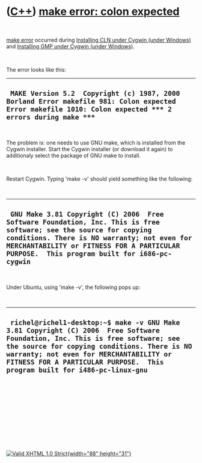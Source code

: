 



 

 

 

 

 

([C++](Cpp.htm)) [make error: colon expected](CppMakeErrorColonExpected.htm)
============================================================================

 

[make error](CppMakeError.htm) occurred during [Installing CLN under
Cygwin (under Windows)](CppClnInstallCygwin.htm) and [Installing GMP
under Cygwin (under Windows)](CppGmpInstallCygwin.htm).

 

The error looks like this:

  -----------------------------------------------------------------------------------------------------------------------------------------------------------
  ` MAKE Version 5.2  Copyright (c) 1987, 2000 Borland Error makefile 981: Colon expected Error makefile 1010: Colon expected *** 2 errors during make ***`
  -----------------------------------------------------------------------------------------------------------------------------------------------------------

 

The problem is: one needs to use GNU make, which is installed from the
Cygwin installer. Start the Cygwin installer (or download it again) to
additionaly select the package of GNU make to install.

 

Restart Cygwin. Typing 'make -v' should yield something like the
following:

 

  ------------------------------------------------------------------------------------------------------------------------------------------------------------------------------------------------------------------------------------------------------------------
  ` GNU Make 3.81 Copyright (C) 2006  Free Software Foundation, Inc. This is free software; see the source for copying conditions. There is NO warranty; not even for MERCHANTABILITY or FITNESS FOR A PARTICULAR PURPOSE.  This program built for i686-pc-cygwin`
  ------------------------------------------------------------------------------------------------------------------------------------------------------------------------------------------------------------------------------------------------------------------

 

Under Ubuntu, using 'make -v', the following pops up:

 

  -------------------------------------------------------------------------------------------------------------------------------------------------------------------------------------------------------------------------------------------------------------------------------------------------------
  ` richel@richel1-desktop:~$ make -v GNU Make 3.81 Copyright (C) 2006  Free Software Foundation, Inc. This is free software; see the source for copying conditions. There is NO warranty; not even for MERCHANTABILITY or FITNESS FOR A PARTICULAR PURPOSE.  This program built for i486-pc-linux-gnu`
  -------------------------------------------------------------------------------------------------------------------------------------------------------------------------------------------------------------------------------------------------------------------------------------------------------

 

 

 

 

 





 

[![Valid XHTML 1.0 Strict](valid-xhtml10.png){width="88"
height="31"}](http://validator.w3.org/check?uri=referer)
